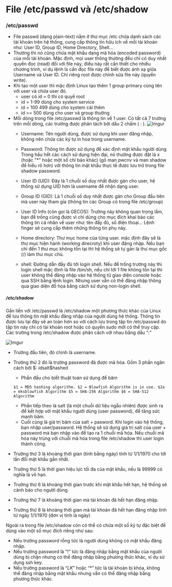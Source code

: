 # File /etc/passwd và /etc/shadow

### /etc/passwd 
- File passwd (dạng plain-text) nằm ở thư mục /etc chứa danh sách các tài khoản trên hệ thống, cung cấp thông tin hữu ích về mỗi tài khoản như: User ID, Group ID, Home Directory, Shell… 
- Thường thì nó cũng chứa mật khẩu dạng mã hóa (encoded password) của mỗi tài khoản. Mặc định, mọi user thông thường đều chỉ có duy nhất quyền đọc (read) đối với file này, điều này rất cần thiết cho nhiều chương trình, ví dụ lệnh ls cần đọc file này để biết được ánh xạ giữa Username và User ID. Chỉ riêng root được chỉnh sửa file này (quyền write). 
- Khi tạo một user thì mặc định Linux tạo thêm 1 group primary cùng tên với user và chứa user đó.
  * user có id = 0 thì có quyề root
  - id = 1-99 dùng cho system service
  - id = 100 499 dùng cho system cài thêm
  - id >= 500 dùng cho user và group thường
- Mỗi dòng trong file /etc/passwd là thông tin về 1 user. Có tất cả 7 trường trên mỗi dòng, các trường được phân tách bởi dấu 2 chấm ( : ).
![Imgur](https://i.imgur.com/74Ypimd.png)
  - Username: Tên người dùng, được sử dụng khi user đăng nhập, không nên chứa các ký tự in hoa trong username. 
  - Password: Thông tin được sử dụng để xác định mật khẩu người dùng Trong hầu hết các cách sử dụng hiện đại, nó thường được đặt là x (hoặc "*" hoặc một số chỉ báo khác) (gõ man pwcnv và man shadow để hiểu rõ hơn) với thông tin mật khẩu thực tế được lưu trữ trong file shadow password.
  - User ID (UID): Đây là 1 chuỗi số duy nhất được gán cho user, hệ thống sử dụng UID hơn là username để nhận dạng user. 
  
  - Group ID (GID): Là 1 chuỗi số duy nhất được gán cho Group đầu tiên mà user này tham gia (thông tin các Group có trong file /etc/group) 
  
  - User ID Info (còn gọi là GECOS): Trường này không quan trọng lắm, bạn để trống cũng được vì chỉ dùng cho mục đích khai báo các thông tin cá nhân về user như: tên đầy đủ, số điện thoại… Lệnh finger sẽ cung cấp thêm những thông tin phụ này. 
  - Home directory: Thư mục home của từng user. mặc định đây sẽ là thư mục hiện hành (working direcroty) khi user đăng nhập. Nếu bạn chỉ đến 1 thư mục không tồn tại thì hệ thống sẽ tự gán là thư mục gốc (/) làm thư mục chủ. 
  - shell: Đường dẫn đầy đủ tới login shell. Nếu để trống trường này thì login shell mặc định là file /bin/sh, nếu chỉ tới 1 file không tồn tại thì user không thể đăng nhập vào hệ thống từ giao diện console hoặc qua SSH bằng lệnh login. Nhưng user vẫn có thể đăng nhập thông qua giao diện đồ họa bằng cách sử dụng non-login shell.

##### /etc/shadow 
Gắn liền với /etc/passwd là /etc/shadow một phương thức khác của Linux để lưu thông tin mật khẩu đăng nhập của người dùng hệ thống.
Thông tin được lưu tại đây sẽ an toàn hơn so với cách lưu trong tập tin /etc/passwd do tập tin này chỉ có tài khoản root hoặc có quyền sudo mới có thể truy cập. 
Các trường trong /etc/shadow được phân cách với nhau bằng dấu “:” 

![Imgur](https://i.imgur.com/pnaUGoc.png) 

- Trường đầu tiên, đó chính là username.
- Trường thứ 2 đó là trường password đã được mã hóa. Gồm 3 phần ngăn cách bởi $: $id$salt$hashed
  - Phần đầu cho biết thuật toán sử dụng để băm 
  
  `$1 = MD5 hashing algorithm.
 $2 = Blowfish Algorithm is in use.
 $2a = eksblowfish Algorithm
 $5 = SHA-256 Algorithm
 $6 = SHA-512 Algorithm` 
 
   - Phần tiếp theo là salt (là một chuỗi dữ liệu ngẫu nhiên) được sinh ra để kết hợp với mật khẩu người dùng (user password), để tăng sức mạnh băm.
   - Cuối cùng là giá trị băm của salt + pasword. Khi login vào hệ thống, bạn nhập user/password. Hệ thống sẽ sử dụng giá trị salt của user + password mà bạn nhập vào để tạo ra 1 chuỗi mã hóa. Nếu chuỗi mã hóa này trùng với chuỗi mã hóa trong file /etc/shadow thì user login thành công. 
- Trường thứ 3 là khoảng thời gian (tính bằng ngày) tính từ 1/1/1970 cho tới lần đổi mật khẩu gần nhất.
- Trường thứ 5 là thời gian hiệu lực tối đa của mật khẩu, nếu là 99999 có nghĩa là vô hạn.
- Trường thứ 6 là khoảng thời gian trước khi mật khẩu hết hạn, hệ thống sẽ cảnh báo cho người dùng.
- Trường thứ 7 là khoảng thời gian mà tài khoản đã hết hạn đăng nhập.
- Trường thứ 8 là khoảng thời gian mà tài khoản đã hết hạn đăng nhập tính từ ngày 1/1/1970 (đơn vị tính là ngày)

Ngoài ra trong file /etc/shadow còn có thể có chứa một số ký tự đặc biệt để dùng vào một số mục đích riêng như sau: 
- Nếu trường password rỗng tức là người dùng không có mật khẩu đăng nhập.
- Nếu trường password là “!” tức là đăng nhập bằng mật khẩu của người dùng bị chặn nhưng có thể đăng nhập bằng phương thức khác, ví dụ sử dụng ssh key. 
- Nếu trường password là “*LK*” hoặc “*” tức là tài khoản bị khóa, không thể đăng nhập bằng mật khẩu nhưng vẫn có thể đăng nhập bằng phương thức khác.